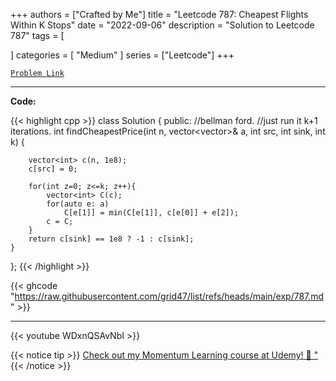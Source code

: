 
+++
authors = ["Crafted by Me"]
title = "Leetcode 787: Cheapest Flights Within K Stops"
date = "2022-09-06"
description = "Solution to Leetcode 787"
tags = [
    
]
categories = [
    "Medium"
]
series = ["Leetcode"]
+++



[`Problem Link`](https://leetcode.com/problems/cheapest-flights-within-k-stops/description/)

---

**Code:**

{{< highlight cpp >}}
class Solution {
public:
    //bellman ford.
    //just run it k+1 iterations.
    int findCheapestPrice(int n, vector<vector<int>>& a, int src, int sink, int k) {
        
        vector<int> c(n, 1e8);
        c[src] = 0;
        
        for(int z=0; z<=k; z++){
            vector<int> C(c);
            for(auto e: a)
                C[e[1]] = min(C[e[1]], c[e[0]] + e[2]);
            c = C;
        }
        return c[sink] == 1e8 ? -1 : c[sink];
    }
};
{{< /highlight >}}

{{< ghcode "https://raw.githubusercontent.com/grid47/list/refs/heads/main/exp/787.md" >}}

---

{{< youtube WDxnQSAvNbI >}}

{{< notice tip >}}
[Check out my Momentum Learning course at Udemy! 🚀 "](https://www.udemy.com/course/blind-75-the-data-structures-and-algorithms-essentials/)
{{< /notice >}}

